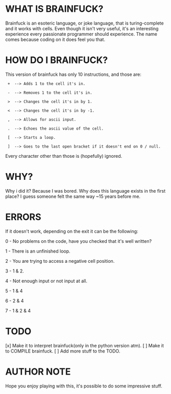 # WHAT IS BRAINFUCK?

Brainfuck is an esoteric language, or joke language, that is turing-complete and it works with cells. 
Even though it isn't very useful, it's an interesting experience every passionate programmer should 
experience. The name comes because coding on it does feel you that.

# HOW DO I BRAINFUCK?

This version of brainfuck has only 10 instructions, and those are:

```
 +  --> Adds 1 to the cell it's in.

 -  --> Removes 1 to the cell it's in.

 >  --> Changes the cell it's in by 1.

 <  --> Changes the cell it's in by -1.

 ,  --> Allows for ascii input.

 .  --> Echoes the ascii value of the cell.

 [  --> Starts a loop.

 ]  --> Goes to the last open bracket if it doesn't end on 0 / null.
```

Every character other than those is (hopefully) ignored.

# WHY?

Why i did it? Because I was bored. Why does this language exists in the first place? I guess someone felt the same way ~15 years before me.

# ERRORS
If it doesn't work, depending on the exit it can be the following:

0  -  No problems on the code, have you checked that it's well written?

1  -  There is an unfinished loop.

2  -  You are trying to access a negative cell position.

3  -  1 & 2.

4  -  Not enough input or not input at all.

5  -  1 & 4

6  -  2 & 4

7  -  1 & 2 & 4

# TODO
[x] Make it to interpret brainfuck(only in the python version atm).
[ ] Make it to COMPILE brainfuck.
[ ] Add more stuff to the TODO.

# AUTHOR NOTE

Hope you enjoy playing with this, it's possible to do some impressive stuff.
